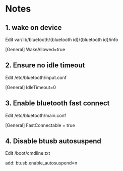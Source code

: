 # Notes

## 1. wake on device
Edit var/lib/bluetooth/{bluetooth id}/{bluetooth id}/info

\[General]
WakeAllowed=true

## 2. Ensure no idle timeout
Edit /etc/bluetooth/input.conf

\[General]
IdleTimeout=0

## 3. Enable bluetooth fast connect
Edit /etc/bluetooth/main.conf

\[General]
FastConnectable = true

## 4. Disable btusb autosuspend

Edit /boot/cmdline.txt

add: btusb.enable_autosuspend=n

